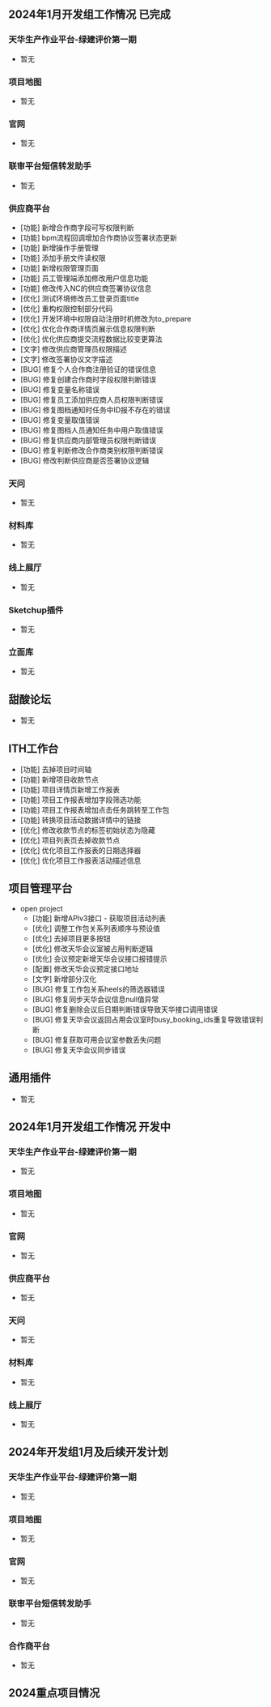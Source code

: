 ## 2024年1月开发组工作情况 已完成

### 天华生产作业平台-绿建评价第一期

- 暂无

### 项目地图

- 暂无

### 官网

- 暂无

### 联审平台短信转发助手

- 暂无

### 供应商平台

- [功能] 新增合作商字段可写权限判断
- [功能] bpm流程回调增加合作商协议签署状态更新
- [功能] 新增操作手册管理
- [功能] 添加手册文件读权限
- [功能] 新增权限管理页面
- [功能] 员工管理端添加修改用户信息功能
- [功能] 修改传入NC的供应商签署协议信息
- [优化] 测试环境修改员工登录页面title
- [优化] 重构权限控制部分代码
- [优化] 开发环境中权限自动注册时机修改为to_prepare
- [优化] 优化合作商详情页展示信息权限判断
- [优化] 优化供应商提交流程数据比较变更算法
- [文字] 修改供应商管理员权限描述
- [文字] 修改签署协议文字描述
- [BUG] 修复个人合作商注册验证的错误信息
- [BUG] 修复创建合作商时字段权限判断错误
- [BUG] 修复变量名称错误
- [BUG] 修复员工添加供应商人员权限判断错误
- [BUG] 修复图档通知时任务中ID报不存在的错误
- [BUG] 修复变量取值错误
- [BUG] 修复图档人员通知任务中用户取值错误
- [BUG] 修复供应商内部管理员权限判断错误
- [BUG] 修复判断修改合作商类别权限判断错误
- [BUG] 修改判断供应商是否签署协议逻辑

### 天问

- 暂无

### 材料库

- 暂无

### 线上展厅

- 暂无

### Sketchup插件

- 暂无

### 立面库

- 暂无

## 甜酸论坛

- 暂无

## ITH工作台

- [功能] 去掉项目时间轴
- [功能] 新增项目收款节点
- [功能] 项目详情页新增工作报表
- [功能] 项目工作报表增加字段筛选功能
- [功能] 项目工作报表增加点击任务跳转至工作包
- [功能] 转换项目活动数据详情中的链接
- [优化] 修改收款节点的标签初始状态为隐藏
- [优化] 项目列表页去掉收款节点
- [优化] 优化项目工作报表的日期选择器
- [优化] 优化项目工作报表活动描述信息

## 项目管理平台

- open project
  - [功能] 新增APIv3接口 - 获取项目活动列表
  - [优化] 调整工作包关系列表顺序与预设值
  - [优化] 去掉项目更多按钮
  - [优化] 修改天华会议室被占用判断逻辑
  - [优化] 会议预定新增天华会议接口报错提示
  - [配置] 修改天华会议预定接口地址
  - [文字] 新增部分汉化
  - [BUG] 修复工作包关系heels的筛选器错误
  - [BUG] 修复同步天华会议信息null值异常
  - [BUG] 修复删除会议后日期判断错误导致天华接口调用错误
  - [BUG] 修复天华会议返回占用会议室时busy_booking_ids重复导致错误判断
  - [BUG] 修复获取可用会议室参数丢失问题
  - [BUG] 修复天华会议同步错误

## 通用插件

- 暂无

## 2024年1月开发组工作情况 开发中

### 天华生产作业平台-绿建评价第一期

- 暂无

### 项目地图

- 暂无

### 官网

- 暂无

### 供应商平台

- 暂无

### 天问

- 暂无

### 材料库

- 暂无

### 线上展厅

- 暂无

## 2024年开发组1月及后续开发计划

### 天华生产作业平台-绿建评价第一期

- 暂无

### 项目地图

- 暂无

### 官网

- 暂无

### 联审平台短信转发助手

- 暂无

### 合作商平台

- 暂无

## 2024重点项目情况
